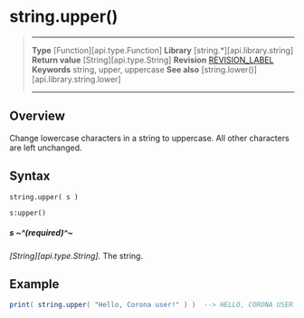 
# string.upper()

> --------------------- ------------------------------------------------------------------------------------------
> __Type__              [Function][api.type.Function]
> __Library__           [string.*][api.library.string]
> __Return value__      [String][api.type.String]
> __Revision__          [REVISION_LABEL](REVISION_URL)
> __Keywords__          string, upper, uppercase
> __See also__          [string.lower()][api.library.string.lower]
> --------------------- ------------------------------------------------------------------------------------------


## Overview

Change lowercase characters in a string to uppercase. All other characters are left unchanged.


## Syntax

	string.upper( s )

	s:upper()


##### s ~^(required)^~
_[String][api.type.String]._ The string.


## Example

`````lua
print( string.upper( "Hello, Corona user!" ) )  --> HELLO, CORONA USER!
`````